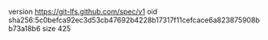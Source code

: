 version https://git-lfs.github.com/spec/v1
oid sha256:5c0befca92ec3d53cb47692b4228b17317f11cefcace6a823875908bb73a18b6
size 425

